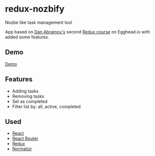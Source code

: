# redux-nozbify
Nozbe like task management tool

App based on [Dan Abramov's](https://github.com/gaearon)
second [Redux course](https://egghead.io/courses/building-react-applications-with-idiomatic-redux)
on Egghead.io with added some features.

## Demo
[Demo](https://redux-nozbify-vfedayspak.now.sh/)

## Features
* Adding tasks
* Removing tasks
* Set as completed
* Filter list by: all, active, completed

## Used

* [React](https://github.com/facebook/react)
* [React Router](https://github.com/ReactTraining/react-router)
* [Redux](https://github.com/reactjs/redux)
* [Normalizr](https://github.com/paularmstrong/normalizr)
